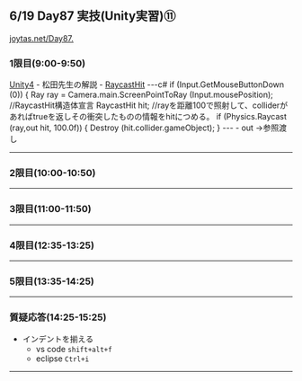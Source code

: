 ## 6/19 Day87 実技(Unity実習)⑪
[joytas.net/Day87.](https://joytas.net/%e8%a8%93%e7%b7%b4/day87)
### 1限目(9:00-9:50)
[Unity4](https://joytas.net/programming/unity/unity4)
	- 松田先生の解説
		- [RaycastHit](https://docs.unity3d.com/ja/540/ScriptReference/RaycastHit.html)
			---c#
			if (Input.GetMouseButtonDown (0)) {
				Ray ray = Camera.main.ScreenPointToRay (Input.mousePosition);
				//RaycastHit構造体宣言
				RaycastHit hit;
				//rayを距離100で照射して、colliderがあればtrueを返しその衝突したものの情報をhitにつめる。
				if (Physics.Raycast (ray,out hit, 100.0f)) {
					Destroy (hit.collider.gameObject);
				}
			---
		- out ->参照渡し

---
### 2限目(10:00-10:50)
---
### 3限目(11:00-11:50)
---
### 4限目(12:35-13:25)
---
### 5限目(13:35-14:25)
---
### 質疑応答(14:25-15:25)
- インデントを揃える
	- vs code `shift+alt+f`
	- eclipse `Ctrl+i`
---
